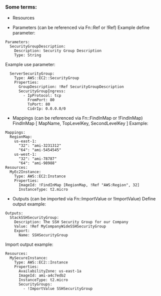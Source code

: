 ### Some terms:
- Resources



- Parameters (can be referenced via Fn::Ref or !Ref)
Example define parameter:
```
Parameters:
  SecurityGroupDescription:
    Description: Security Group Description
    Type: String
```
Example use parameter:
```
  ServerSecurityGroup:
    Type: AWS::EC2::SecurityGroup
    Properties:
      GroupDescription: !Ref SecurityGroupDescription
      SecurityGroupIngress:
        - IpProtocol: tcp
          FromPort: 80
          ToPort: 80
          CidrIp: 0.0.0.0/0
```







- Mappings (can be referenced via Fn::FindInMap or !FindInMap)
  FindInMap [ MapName, TopLevelKey, SecondLevelKey ]
Example:
```
Mappings:
  RegionMap:
    us-east-1:
      "32": "ami-3231312"
      "64": "ami-5454545"
    us-west-1:
      "32": "ami-78787"
      "64": "ami-98988"
Resources:
  MyEc2Instance:
    Type: AWS::EC2:Instance
    Properties:
      ImageId: !FindInMap [RegionMap, !Ref "AWS:Region", 32]
      InstanceType: t2.micro
```
  
  
  
  
  
- Outputs (can be imported via Fn::ImportValue or !ImportValue)
Define output example:
```
Outputs:
  StackSSHSecurityGroup:
    Description: The SSH Security Group for our Company
    Value: !Ref MyCompanyWideSSHSecurityGroup
    Export:
      Name: SSHSecurityGroup
```
Import output example:
```
Resources:
  MySecureInstance:
    Type: AWS::EC2::Instance
    Properties:
      AvailabilityZone: us-east-1a
      ImageId: ami-a4c7edb2
      InstanceType: t2.micro
      SecurityGroups:
        - !ImportValue SSHSecurityGroup
```


                                                                
      
      
      
      
      
      
      
      
      

